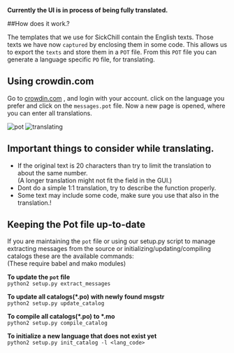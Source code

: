 **Currently the UI is in process of being fully translated.**  

##How does it work.?

The templates that we use for SickChill contain the English texts. Those texts we have now `captured` by enclosing them in some code. This allows us to export the `texts` and store them in a `POT` file. From this `POT` file you can generate a language specific `PO` file, for translating.  
 
## Using crowdin.com  

Go to [crowdin.com](https://crowdin.com/project/sickrage) , and login with your account. 
click on the language you prefer and click on the `messages.pot` file. Now a new page is opened, where you can enter all translations.   

![pot](https://cloud.githubusercontent.com/assets/7928052/14351455/b78cee46-fccf-11e5-851e-b5846ab0a9d8.png)
![translating](https://cloud.githubusercontent.com/assets/7928052/14351456/b7ae6440-fccf-11e5-81a0-75014af30bbb.png)

## Important things to consider while translating.

* If the original text is 20 characters than try to limit the translation to about the same number.  
  (A longer translation might not fit the field in the GUI.)  
* Dont do a simple 1:1 translation, try to describe the function properly.  
* Some text may include some code, make sure you use that also in the translation.!   
 
## Keeping the Pot file up-to-date

If you are maintaining the `pot` file or using our setup.py script to manage extracting messages from the source  or initializing/updating/compiling catalogs these are the available commands:  
(These require babel and mako modules)  

__To update the `pot` file__  
`python2 setup.py extract_messages`  

__To update all catalogs(*.po) with newly found msgstr__  
`python2 setup.py update_catalog`  

__To compile all catalogs(*.po) to *.mo__  
`python2 setup.py compile_catalog`  

__To initialize a new language that does not exist yet__  
`python2 setup.py init_catalog -l <lang_code>`  


